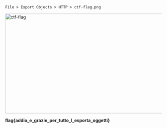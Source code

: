 `File > Export Objects > HTTP > ctf-flag.png`

<img width="640" height="320" alt="ctf-flag" src="https://github.com/user-attachments/assets/770cac4a-ae6e-480e-9dbc-beed4232e531" />

**flag{addio_e_grazie_per_tutto_l_esporta_oggetti}**
